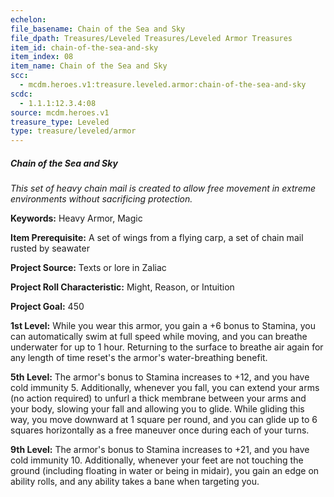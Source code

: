 ```yaml
---
echelon:
file_basename: Chain of the Sea and Sky
file_dpath: Treasures/Leveled Treasures/Leveled Armor Treasures
item_id: chain-of-the-sea-and-sky
item_index: 08
item_name: Chain of the Sea and Sky
scc:
  - mcdm.heroes.v1:treasure.leveled.armor:chain-of-the-sea-and-sky
scdc:
  - 1.1.1:12.3.4:08
source: mcdm.heroes.v1
treasure_type: Leveled
type: treasure/leveled/armor
---
```


##### Chain of the Sea and Sky

*This set of heavy chain mail is created to allow free movement in extreme environments without sacrificing protection.*

**Keywords:** Heavy Armor, Magic

**Item Prerequisite:** A set of wings from a flying carp, a set of chain mail rusted by seawater

**Project Source:** Texts or lore in Zaliac

**Project Roll Characteristic:** Might, Reason, or Intuition

**Project Goal:** 450

**1st Level:** While you wear this armor, you gain a +6 bonus to Stamina, you can automatically swim at full speed while moving, and you can breathe underwater for up to 1 hour. Returning to the surface to breathe air again for any length of time reset's the armor's water-breathing benefit.

**5th Level:** The armor's bonus to Stamina increases to +12, and you have cold immunity 5. Additionally, whenever you fall, you can extend your arms (no action required) to unfurl a thick membrane between your arms and your body, slowing your fall and allowing you to glide. While gliding this way, you move downward at 1 square per round, and you can glide up to 6 squares horizontally as a free maneuver once during each of your turns.

**9th Level:** The armor's bonus to Stamina increases to +21, and you have cold immunity 10. Additionally, whenever your feet are not touching the ground (including floating in water or being in midair), you gain an edge on ability rolls, and any ability takes a bane when targeting you.
